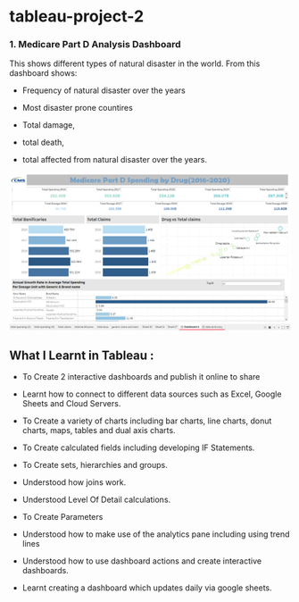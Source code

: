 # tableau-project-2

### 1. Medicare Part D Analysis Dashboard
This shows different types of natural disaster in the world. From this dashboard shows:

- Frequency of natural disaster over the years

- Most disaster prone countires

- Total damage,

- total death,

- total affected from natural disaster over the years.

<img src="https://github.com/muksanakhatun/tableau-project-2/blob/main/medicare%20part%20d.png" alt="SS 2"/>









## What I Learnt in Tableau :



  - To Create 2 interactive dashboards and publish it online to share

  - Learnt how to connect to different data sources such as Excel, Google Sheets and Cloud Servers.

  - To Create a variety of charts including bar charts, line charts, donut charts, maps, tables and dual axis charts.

  - To Create calculated fields including developing IF Statements.

  - To Create sets, hierarchies and groups.

  - Understood how joins work.

  - Understood Level Of Detail calculations.

  - To Create Parameters

  - Understood how to make use of the analytics pane including using trend lines

  - Understood how to use dashboard actions and create interactive dashboards.

  - Learnt creating a dashboard which updates daily via google sheets.            
